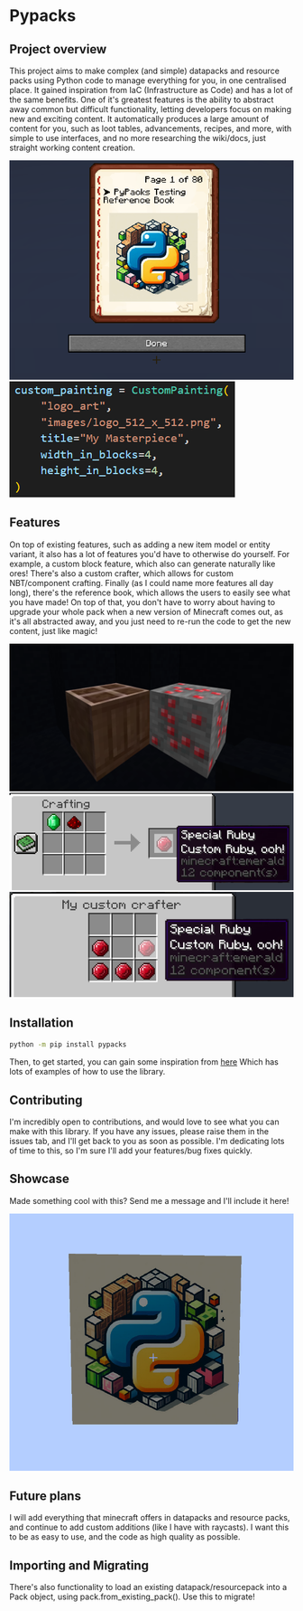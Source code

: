 # Pypacks

## Project overview

This project aims to make complex (and simple) datapacks and resource packs using Python code to manage everything for you, in one centralised place.
It gained inspiration from IaC (Infrastructure as Code) and has a lot of the same benefits.
One of it's greatest features is the ability to abstract away common but difficult functionality, letting developers focus on making new and exciting content.
It automatically produces a large amount of content for you, such as loot tables, advancements, recipes, and more, with simple to use interfaces,
and no more researching the wiki/docs, just straight working content creation.

![Reference Book](pypacks/assets/images/readme_images/reference_book_front_page.png)
![Python Code](pypacks/assets/images/readme_images/pypacks_custom_painting.png)

## Features

On top of existing features, such as adding a new item model or entity variant, it also has a lot of features you'd have to otherwise do yourself.
For example, a custom block feature, which also can generate naturally like ores! There's also a custom crafter, which allows for custom NBT/component crafting.
Finally (as I could name more features all day long), there's the reference book, which allows the users to easily see what you have made!
On top of that, you don't have to worry about having to upgrade your whole pack when a new version of Minecraft comes out, as it's all abstracted away, and
you just need to re-run the code to get the new content, just like magic!

![Custom Blocks](pypacks/assets/images/readme_images/custom_blocks.png)
![Custom Crafting](pypacks/assets/images/readme_images/custom_crafting.png)
![Custom Crafter](pypacks/assets/images/readme_images/custom_crafter.png)

## Installation

```bash
python -m pip install pypacks
```

Then, to get started, you can gain some inspiration from [here](https://github.com/UP929312/pypacks/blob/master/examples/development/main.py)
Which has lots of examples of how to use the library.

## Contributing

I'm incredibly open to contributions, and would love to see what you can make with this library.
If you have any issues, please raise them in the issues tab, and I'll get back to you as soon as possible.
I'm dedicating lots of time to this, so I'm sure I'll add your features/bug fixes quickly.

## Showcase

Made something cool with this? Send me a message and I'll include it here!

![Custom Painting](pypacks/assets/images/readme_images/custom_painting.png)

## Future plans

I will add everything that minecraft offers in datapacks and resource packs, and continue to add custom additions (like I have with raycasts).
I want this to be as easy to use, and the code as high quality as possible.

## Importing and Migrating

There's also functionality to load an existing datapack/resourcepack into a Pack object, using pack.from_existing_pack().
Use this to migrate!

